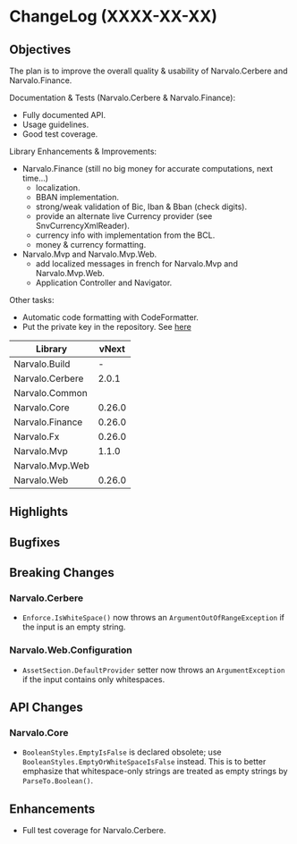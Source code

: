 ChangeLog (XXXX-XX-XX)
======================

Objectives
----------
The plan is to improve the overall quality & usability of Narvalo.Cerbere
and Narvalo.Finance.

Documentation & Tests (Narvalo.Cerbere & Narvalo.Finance):
- Fully documented API.
- Usage guidelines.
- Good test coverage.

Library Enhancements & Improvements:
- Narvalo.Finance (still no big money for accurate computations, next time...)
  * localization.
  * BBAN implementation.
  * strong/weak validation of Bic, Iban & Bban (check digits).
  * provide an alternate live Currency provider (see SnvCurrencyXmlReader).
  * currency info with implementation from the BCL.
  * money & currency formatting.
- Narvalo.Mvp and Narvalo.Mvp.Web.
  * add localized messages in french for Narvalo.Mvp and Narvalo.Mvp.Web.
  * Application Controller and Navigator.

Other tasks:
- Automatic code formatting with CodeFormatter.
- Put the private key in the repository.
  See [here](https://msdn.microsoft.com/en-us/library/wd40t7ad(v=vs.110).aspx)

Library                   | vNext
--------------------------|----------
Narvalo.Build             | -
Narvalo.Cerbere           | 2.0.1
Narvalo.Common            |
Narvalo.Core              | 0.26.0
Narvalo.Finance           | 0.26.0
Narvalo.Fx                | 0.26.0
Narvalo.Mvp               | 1.1.0
Narvalo.Mvp.Web           |
Narvalo.Web               | 0.26.0

Highlights
----------

Bugfixes
--------

Breaking Changes
----------------
### Narvalo.Cerbere
- `Enforce.IsWhiteSpace()` now throws an `ArgumentOutOfRangeException`
  if the input is an empty string.

### Narvalo.Web.Configuration
- `AssetSection.DefaultProvider` setter now throws an `ArgumentException`
  if the input contains only whitespaces.

API Changes
-----------
### Narvalo.Core
- `BooleanStyles.EmptyIsFalse` is declared obsolete;
  use `BooleanStyles.EmptyOrWhiteSpaceIsFalse` instead. This is to better
  emphasize that whitespace-only strings are treated as empty strings by
  `ParseTo.Boolean()`.

Enhancements
------------
- Full test coverage for Narvalo.Cerbere.
